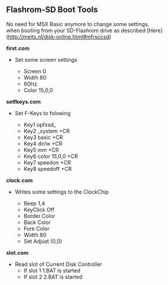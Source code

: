 Flashrom-SD Boot Tools
----------------------

No need for MSX Basic anymore to change some settings,<br>
when booting from your SD-Flashrom drive as described [Here] (http://meits.nl/disk-online.html#mfrsccsd)


**first.com**
- Set some screen settings

	- Screen 0 
	- Width 80
	- 60Hz
	- Color 15,0,0


**setfkeys.com**
- Set F-Keys to folowing

	- Key1 opfxsd_
	- Key2 _system +CR
	- Key3 basic +CR
	- Key4 dir/w +CR
	- Key5 mm +CR
	- Key6 color 15,0,0 +CR
	- Key7 speedon +CR
	- Key8 speedoff +CR

**clock.com**
- Writes some settings to the ClockChip 

	- Beep 1,4
	- KeyClick Off
	- Border Color
	- Back Color
	- Fore Color
	- Width 80
	- Set Adjust (0,0)

**slot.com**
- Read slot of Current Disk Controller
	- If slot 1 1.BAT is started
	- If slot 2 2.BAT is started
